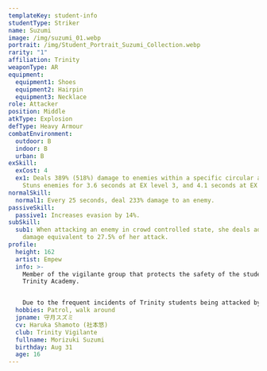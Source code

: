 ```yaml
---
templateKey: student-info
studentType: Striker
name: Suzumi
image: /img/suzumi_01.webp
portrait: /img/Student_Portrait_Suzumi_Collection.webp
rarity: "1"
affiliation: Trinity
weaponType: AR
equipment:
  equipment1: Shoes
  equipment2: Hairpin
  equipment3: Necklace
role: Attacker
position: Middle
atkType: Explosion
defType: Heavy Armour
combatEnvironment:
  outdoor: B
  indoor: B
  urban: B
exSkill:
  exCost: 4
  ex1: Deals 389% (518%) damage to enemies within a specific circular area.
    Stuns enemies for 3.6 seconds at EX level 3, and 4.1 seconds at EX level 5.
normalSkill:
  normal1: Every 25 seconds, deal 233% damage to an enemy.
passiveSkill:
  passive1: Increases evasion by 14%.
subSkill:
  sub1: When attacking an enemy in crowd controlled state, she deals additional
    damage equivalent to 27.5% of her attack.
profile:
  height: 162
  artist: Empew
  info: >-
    Member of the vigilante group that protects the safety of the students of
    Trinity Academy.


    Due to the frequent incidents of Trinity students being attacked by other schools, they have started patrolling the city to prevent these incidents. Her burning sense of justice often leads her to be misunderstood as cold-hearted and cold, but she is actually a girlish girl at her age who loves cute things.
  hobbies: Patrol, walk around
  jpname: 守月スズミ
  cv: Haruka Shamoto (社本悠)
  club: Trinity Vigilante
  fullname: Morizuki Suzumi
  birthday: Aug 31
  age: 16
---
```


